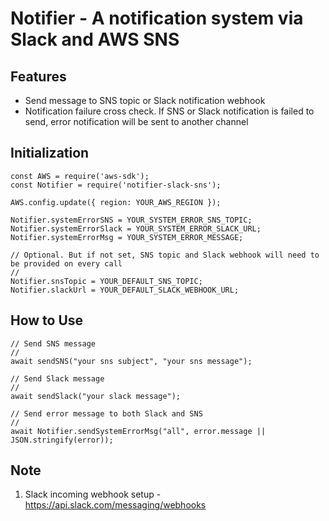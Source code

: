 # Notifier - A notification system via Slack and AWS SNS

## Features
* Send message to SNS topic or Slack notification webhook
* Notification failure cross check. If SNS or Slack notification is failed to send, error notification will be sent to another channel

## Initialization
```
const AWS = require('aws-sdk');
const Notifier = require('notifier-slack-sns');

AWS.config.update({ region: YOUR_AWS_REGION });

Notifier.systemErrorSNS = YOUR_SYSTEM_ERROR_SNS_TOPIC;
Notifier.systemErrorSlack = YOUR_SYSTEM_ERROR_SLACK_URL;
Notifier.systemErrorMsg = YOUR_SYSTEM_ERROR_MESSAGE;

// Optional. But if not set, SNS topic and Slack webhook will need to be provided on every call
//
Notifier.snsTopic = YOUR_DEFAULT_SNS_TOPIC;
Notifier.slackUrl = YOUR_DEFAULT_SLACK_WEBHOOK_URL;
```

## How to Use
```
// Send SNS message
//
await sendSNS("your sns subject", "your sns message");

// Send Slack message
//
await sendSlack("your slack message");

// Send error message to both Slack and SNS
//
await Notifier.sendSystemErrorMsg("all", error.message || JSON.stringify(error));
```

## Note
1. Slack incoming webhook setup - https://api.slack.com/messaging/webhooks